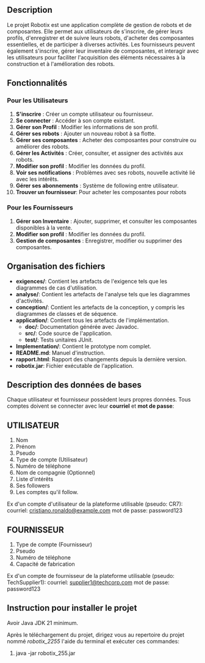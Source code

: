 ## Description

Le projet Robotix est une application complète de gestion de robots et de composantes. Elle permet aux utilisateurs de s'inscrire, de gérer leurs profils, d'enregistrer et de suivre leurs robots, d'acheter des composantes essentielles, et de participer à diverses activités. Les fournisseurs peuvent également s'inscrire, gérer leur inventaire de composantes, et interagir avec les utilisateurs pour faciliter l'acquisition des éléments nécessaires à la construction et à l'amélioration des robots.

## Fonctionnalités

### Pour les Utilisateurs
1. **S'inscrire** : Créer un compte utilisateur ou fournisseur.
2. **Se connecter** : Accéder à son compte existant.
3. **Gérer son Profil** : Modifier les informations de son profil.
4. **Gérer ses robots** : Ajouter un nouveau robot à sa flotte.
5. **Gérer ses composantes** : Acheter des composantes pour construire ou améliorer des robots.
7. **Gérer les Activités** : Créer, consulter, et assigner des activités aux robots.
8. **Modifier son profil** : Modifier les données du profil.
9. **Voir ses notifications** : Problèmes avec ses robots, nouvelle activité lié avec les intérêts.
10. **Gérer ses abonnements** : Système de following entre utilisateur.
11. **Trouver un fournisseur**: Pour acheter les composantes pour robots

### Pour les Fournisseurs
1. **Gérer son Inventaire** : Ajouter, supprimer, et consulter les composantes disponibles à la vente.
2. **Modifier son profil** : Modifier les données du profil.
3. **Gestion de composantes** : Enregistrer, modifier ou supprimer des composantes.


## Organisation des fichiers

- **exigences/**: Contient les artefacts de l'exigence tels que les diagrammes de cas d'utilisation.
- **analyse/**: Contient les artefacts de l'analyse tels que les diagrammes d'activités.
- **conception/**: Contient les artefacts de la conception, y compris les diagrammes de classes et de séquence.
- **application/**: Contient tous les artefacts de l'implémentation.
  - **doc/**: Documentation générée avec Javadoc.
  - **src/**: Code source de l'application.
  - **test/**: Tests unitaires JUnit.
- **Implementation/**: Contient le prototype nom complet.
- **README.md**: Manuel d'instruction.
- **rapport.html**: Rapport des changements depuis la dernière version.
- **robotix.jar**: Fichier exécutable de l'application.


## Description des données de bases

Chaque utilisateur et fournisseur possèdent leurs propres données. Tous comptes doivent se connecter avec leur **courriel** et **mot de passe**:

## UTILISATEUR

1. Nom
2. Prénom
3. Pseudo
4. Type de compte (Utilisateur)
5. Numéro de téléphone
6. Nom de compagnie (Optionnel)
7. Liste d'intérêts
8. Ses followers
9.  Les comptes qu'il follow.

Ex d'un compte d'utilisateur de la plateforme utilisable (pseudo: CR7):
courriel: cristiano.ronaldo@example.com
mot de passe: password123

## FOURNISSEUR

1. Type de compte (Fournisseur)
2. Pseudo
3. Numéro de téléphone
4. Capacité de fabrication


Ex d'un compte de fournisseur de la plateforme utilisable (pseudo: TechSupplier1):
courriel: supplier1@techcorp.com
mot de passe: password123

## Instruction pour installer le projet

Avoir Java JDK 21 minimum.

Après le téléchargement du projet, dirigez vous au repertoire du projet nommé _robotix_2255_ l'aide du terminal et exécuter ces commandes:
1. java -jar robotix_255.jar


